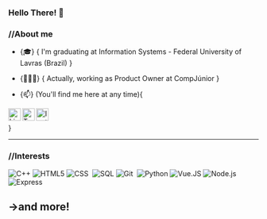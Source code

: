 ### Hello There! 👋

### //About me
 
- {🎓} { I'm graduating at Information Systems - Federal University of Lavras (Brazil) }

- {👨🏽‍💻} { Actually, working as Product Owner at CompJúnior } 

- {📫} (You'll find me here at any time){

<a target="_blank" href="https://www.linkedin.com/in/JoseVictorAmorim/">
  <img align="left" alt="LinkedIN" width="25px" src="https://logospng.org/download/linkedin/logo-linkedin-icon-2048.png" /> </a>
   
  <a target="_blank" href="https://twitter.com/Xotave">
  <img align="left" alt="Twitter" width="25px" src="https://upload.wikimedia.org/wikipedia/pt/thumb/3/3d/Twitter_logo_2012.svg/172px-Twitter_logo_2012.svg.png" />
</a>

<a target="_blank" href="https://www.instagram.com/jotavecomx/">
  <img align="left" alt="Instagram" width="25px" src="https://upload.wikimedia.org/wikipedia/commons/thumb/e/e7/Instagram_logo_2016.svg/1200px-Instagram_logo_2016.svg.png" />
</a>


<br>



}

---


### //Interests

![C++](https://img.shields.io/badge/-C++-555555?style=flat&logo=c%2B%2B)
![HTML5](https://img.shields.io/badge/-HTML5-000000?style=flat&logo=html5)
![CSS](https://img.shields.io/badge/-CSS-05122A?style=flat&logo=CSS3&logoColor=1572B6)&nbsp;
![SQL](https://img.shields.io/badge/-SQL-000000?style=flat&logo=postgresql)
![Git](https://img.shields.io/badge/-Git-05122A?style=flat&logo=git)&nbsp;
![Python](https://img.shields.io/badge/-Python-555555?style=flat&logo=python)
![Vue.JS](https://img.shields.io/badge/-Vue.js-555555?style=flat&logo=vue.js)
![Node.js](https://img.shields.io/badge/-Node.js-555555?style=flat&logo=node.js)
![Express](https://img.shields.io/badge/-ExpressJS-555555?style=flat&logo=express)



→and more!
---




